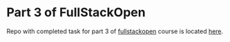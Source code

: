# Part 3 of FullStackOpen

Repo with completed task for part 3 of [fullstackopen](https://fullstackopen.com/en/) course is located [here](https://github.com/SofiiaTrokhymchuk/fso-nodejs-express).
